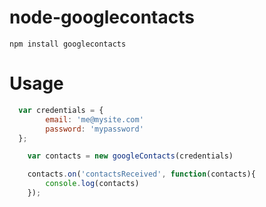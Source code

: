 node-googlecontacts
===================

````
npm install googlecontacts
````

Usage
=====
```javascript
  var credentials = {
        email: 'me@mysite.com'
        password: 'mypassword'
  };

    var contacts = new googleContacts(credentials)

    contacts.on('contactsReceived', function(contacts){
        console.log(contacts)
    });
```